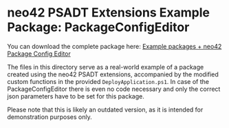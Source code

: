 # neo42 PSADT Extensions Example Package: PackageConfigEditor

You can download the complete package here:
[Example packages + neo42 Package Config Editor](https://portal.neo42.de/Help/6748996f4c0539ebc80bf5d8?language=en)

The files in this directory serve as a real-world example of a package created using the neo42 PSADT extensions, accompanied by the modified custom functions in the provided `DeployApplication.ps1`.
In case of the PackageConfigEditor there is even no code necessary and only the correct json parameters have to be set for this package.

Please note that this is likely an outdated version, as it is intended for demonstration purposes only.
